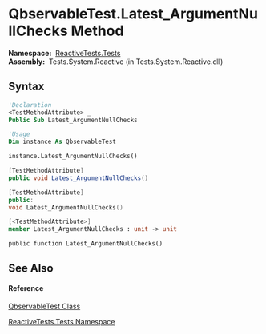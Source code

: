 # QbservableTest.Latest\_ArgumentNullChecks Method

**Namespace:**  [ReactiveTests.Tests](ReactiveTests.Tests\ReactiveTests.Tests.md)  
**Assembly:**  Tests.System.Reactive (in Tests.System.Reactive.dll)

## Syntax

```vb
'Declaration
<TestMethodAttribute> _
Public Sub Latest_ArgumentNullChecks
```

```vb
'Usage
Dim instance As QbservableTest

instance.Latest_ArgumentNullChecks()
```

```csharp
[TestMethodAttribute]
public void Latest_ArgumentNullChecks()
```

```c++
[TestMethodAttribute]
public:
void Latest_ArgumentNullChecks()
```

```fsharp
[<TestMethodAttribute>]
member Latest_ArgumentNullChecks : unit -> unit 
```

```jscript
public function Latest_ArgumentNullChecks()
```

## See Also

#### Reference

[QbservableTest Class](QbservableTest\QbservableTest.md)

[ReactiveTests.Tests Namespace](ReactiveTests.Tests\ReactiveTests.Tests.md)




